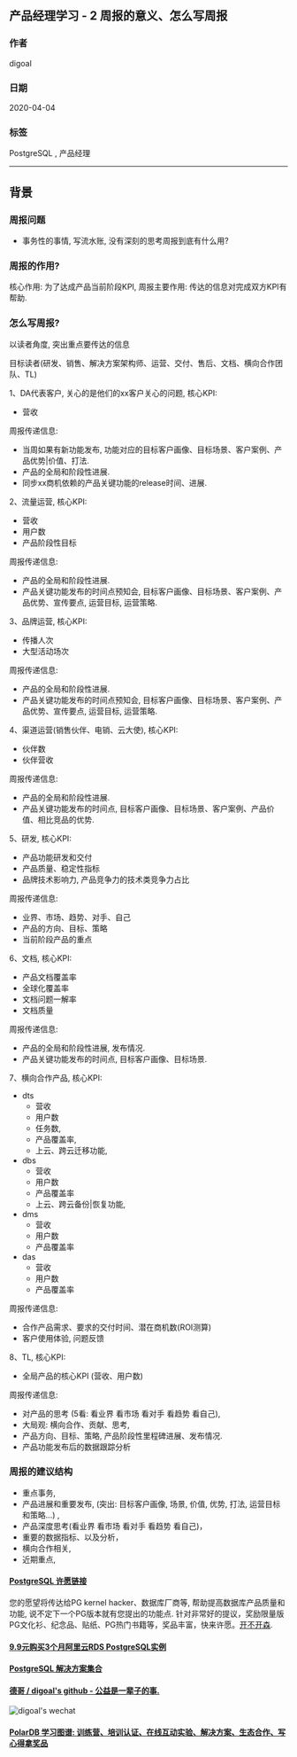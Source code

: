 ## 产品经理学习 - 2 周报的意义、怎么写周报  
            
### 作者            
digoal            
            
### 日期            
2020-04-04            
            
### 标签            
PostgreSQL , 产品经理      
            
----            
            
## 背景           
### 周报问题  
- 事务性的事情, 写流水账, 没有深刻的思考周报到底有什么用?  
  
### 周报的作用?  
核心作用: 为了达成产品当前阶段KPI, 周报主要作用: 传达的信息对完成双方KPI有帮助.  
  
### 怎么写周报?  
以读者角度, 突出重点要传达的信息  
  
目标读者(研发、销售、解决方案架构师、运营、交付、售后、文档、横向合作团队、TL)   
  
1、DA代表客户, 关心的是他们的xx客户关心的问题, 核心KPI:   
- 营收   
  
周报传递信息:   
- 当周如果有新功能发布, 功能对应的目标客户画像、目标场景、客户案例、产品优势|价值、打法.    
- 产品的全局和阶段性进展.    
- 同步xx商机依赖的产品关键功能的release时间、进展.    
  
2、流量运营, 核心KPI:  
- 营收  
- 用户数  
- 产品阶段性目标  
  
周报传递信息:   
- 产品的全局和阶段性进展.   
- 产品关键功能发布的时间点预知会, 目标客户画像、目标场景、客户案例、产品优势、宣传要点, 运营目标, 运营策略.    
  
3、品牌运营, 核心KPI:   
- 传播人次  
- 大型活动场次  
  
周报传递信息:   
- 产品的全局和阶段性进展.   
- 产品关键功能发布的时间点预知会, 目标客户画像、目标场景、客户案例、产品优势、宣传要点, 运营目标, 运营策略.    
  
4、渠道运营(销售伙伴、电销、云大使), 核心KPI:   
- 伙伴数  
- 伙伴营收  
  
周报传递信息:   
- 产品的全局和阶段性进展.   
- 产品关键功能发布的时间点, 目标客户画像、目标场景、客户案例、产品价值、相比竞品的优势.   
  
5、研发, 核心KPI:   
- 产品功能研发和交付   
- 产品质量、稳定性指标   
- 品牌技术影响力, 产品竞争力的技术类竞争力占比   
  
周报传递信息:   
- 业界、市场、趋势、对手、自己      
- 产品的方向、目标、策略       
- 当前阶段产品的重点       
  
6、文档, 核心KPI:  
- 产品文档覆盖率  
- 全球化覆盖率  
- 文档问题一解率  
- 文档质量  
  
周报传递信息:   
- 产品的全局和阶段性进展, 发布情况.   
- 产品关键功能发布的时间点, 目标客户画像、目标场景.   
  
7、横向合作产品, 核心KPI:   
- dts  
    - 营收  
    - 用户数  
    - 任务数,  
    - 产品覆盖率,  
    - 上云、跨云迁移功能,  
- dbs  
    - 营收  
    - 用户数  
    - 产品覆盖率  
    - 上云、跨云备份|恢复功能,  
- dms  
    - 营收  
    - 用户数  
    - 产品覆盖率  
- das  
    - 营收  
    - 用户数  
    - 产品覆盖率  
  
周报传递信息:   
- 合作产品需求、要求的交付时间、潜在商机数(ROI测算)   
- 客户使用体验, 问题反馈  
  
8、TL, 核心KPI:   
- 全局产品的核心KPI (营收、用户数)  
  
周报传递信息:   
- 对产品的思考 (5看: 看业界 看市场 看对手 看趋势 看自己),    
- 大局观: 横向合作、贡献、思考,    
- 产品方向、目标、策略, 产品阶段性里程碑进展、发布情况.    
- 产品功能发布后的数据跟踪分析   
  
### 周报的建议结构 
- 重点事务,   
- 产品进展和重要发布, (突出: 目标客户画像, 场景, 价值, 优势, 打法, 运营目标和策略...) ,    
- 产品深度思考(看业界 看市场 看对手 看趋势 看自己)，  
- 重要的数据指标、以及分析，  
- 横向合作相关,   
- 近期重点,   
  
  
  
  
  
  
  
  
  
  
  
  
  
  
  
  
  
  
  
  
  
  
  
  
  
  
  
  
  
  
  
  
  
  
  
  
  
  
  
  
  
  
  
  
  
  
  
  
  
  
  
  
  
  
#### [PostgreSQL 许愿链接](https://github.com/digoal/blog/issues/76 "269ac3d1c492e938c0191101c7238216")
您的愿望将传达给PG kernel hacker、数据库厂商等, 帮助提高数据库产品质量和功能, 说不定下一个PG版本就有您提出的功能点. 针对非常好的提议，奖励限量版PG文化衫、纪念品、贴纸、PG热门书籍等，奖品丰富，快来许愿。[开不开森](https://github.com/digoal/blog/issues/76 "269ac3d1c492e938c0191101c7238216").  
  
  
#### [9.9元购买3个月阿里云RDS PostgreSQL实例](https://www.aliyun.com/database/postgresqlactivity "57258f76c37864c6e6d23383d05714ea")
  
  
#### [PostgreSQL 解决方案集合](https://yq.aliyun.com/topic/118 "40cff096e9ed7122c512b35d8561d9c8")
  
  
#### [德哥 / digoal's github - 公益是一辈子的事.](https://github.com/digoal/blog/blob/master/README.md "22709685feb7cab07d30f30387f0a9ae")
  
  
![digoal's wechat](../pic/digoal_weixin.jpg "f7ad92eeba24523fd47a6e1a0e691b59")
  
  
#### [PolarDB 学习图谱: 训练营、培训认证、在线互动实验、解决方案、生态合作、写心得拿奖品](https://www.aliyun.com/database/openpolardb/activity "8642f60e04ed0c814bf9cb9677976bd4")
  
